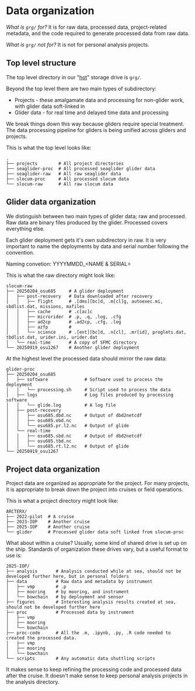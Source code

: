 # Data organization

*What is `grg/` for?* It is for raw data, processed data, project-related metadata, and the code required to generate processed data from raw data.

*What is `grg/` not for?* It is not for personal analysis projects. 

## Top level structure

The top level directory in our "[hot](https://www.geeksforgeeks.org/system-design/differences-between-hot-data-and-cold-data-system-design/)" storage drive is `grg/`.

Beyond the top level there are two main types of subdirectory:
* Projects - these amalgamate data and processing for non-glider work, with glider data soft-linked in
* Glider data - for real time and delayed time data and processing

We break things down this way because gliders require special treatment. The data processing pipeline for gliders is being unified across gliders and projects.

This is what the top level looks like:
```
.
├── projects        # All project directories
├── seaglider-proc  # All processed seaglider glider data
├── seaglider-raw   # All raw seaglider data
├── slocum-proc     # All processed slocum data
└── slocum-raw      # All raw slocum data
```

## Glider data organization

We distinguish between two main types of glider data; raw and processed. Raw data are binary files produced by the glider. Processed covers everything else. 

Each glider deployment gets it's own subdirectory in raw. It is very important to name the deployments by data and serial number following the convention.

Naming convetion: YYYYMMDD_<NAME & SERIAL>

This is what the raw directory might look like:

```
slocum-raw
├── 20250204_osu685     # A glider deployment
│   ├── post-recovery   # Data downloaded after recovery
│   │   ├── flight      # .[dms][bc]d, .m[cl]g, autoexec.mi, sbdlist.dat, missions, mafiles
│   │   ├── cache       # .c[ac]c
│   │   ├── microrider  # .p, .q, .log, .cfg
│   │   ├── ad2cp       # .ad2cp, .cfg, .log
│   │   ├── azfp        #
│   │   └── science     # .[ent][bc]d, .n[cl], .mr[id], proglets.dat, tbdlist.dat, urider.ini, urider.dat
│   └── real-time       # A copy of SFMC directory
└── 20250919_osu1267    # Another glider deployment
```

At the highest level the processed data should mirror the raw data:
```
glider-proc
├── 20250204_osu685
│   ├── software              # Software used to process the deployment
│   │   └── processing.sh     # Script used to process the data
│   ├── logs                  # Log files produced by processing software
│   │   └── glide.log         # A log file
│   ├── post-recovery
│   │   ├── osu685.dbd.nc     # Output of dbd2netcdf
│   │   ├── osu685.ebd.nc
│   │   └── osu685.pr.l2.nc   # Output of glide
│   └── real-time
│   │   ├── osu685.sbd.nc     # Output of dbd2netcdf
│   │   ├── osu685.tbd.nc
│   │   └── osu685.rt.l2.nc   # Output of glide      
└── 20250919_osu1267
```

## Project data organization

Project data are organized as appropriate for the project. For many projects, it is appropriate to break down the project into cruises or field operations. 

This is what a project directory might look like:

```
ARCTERX/
├── 2022-pilot  # A cruise
├── 2023-IOP    # Another cruise
├── 2025-IOP    # Another cruise
└── glider      # Processed glider data soft linked from slocum-proc
```

What about within a cruise? Usually, some kind of shared drive is set up on the ship. Standards of organization these drives vary, but a useful format to use is:

```
2025-IOP/
├── analysis       # Analysis conducted while at sea, should not be developed further here, but in personal folders
├── data           # Raw data and metadata by instrument
│   ├── vmp        # .p
│   ├── mooring    # by mooring, and instrument
│   └── bowchain   # by deployment and sensor
├── figures        # Interesting analysis results created at sea, should not be developed further here
├── proc           # Processed data by instrument
│   ├── vmp
│   ├── mooring 
│   └── bowchain 
├── proc-code      # All the .m, .ipynb, .py, .R code needed to created the processed data. 
│   ├── vmp
│   ├── mooring
│   └── bowchain
└── scripts        # Any automatic data shuttling scripts
```

It makes sense to keep refining the processing code and processed data after the cruise. It doesn't make sense to keep personal analysis projects in the analysis directory. 

